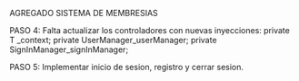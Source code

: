 AGREGADO SISTEMA DE MEMBRESIAS

PASO 4:
Falta actualizar los controladores con nuevas inyecciones:
  private T _context;
  private UserManager<IdentityUser>_userManager;
  private SignInManager<IdentityUser>_signInManager;

PASO 5:
Implementar inicio de sesion, registro y cerrar sesion.
